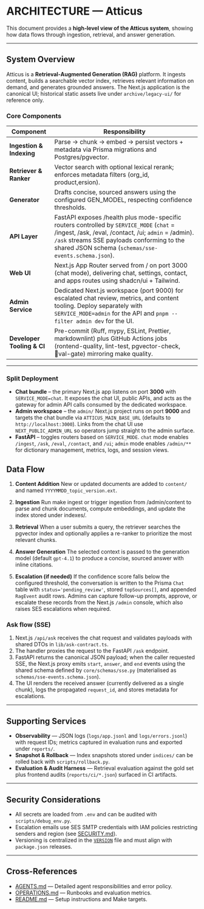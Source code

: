 # ARCHITECTURE — Atticus

This document provides a **high‑level view of the Atticus system**, showing how data flows through ingestion, retrieval, and answer generation.

---

## System Overview

Atticus is a **Retrieval‑Augmented Generation (RAG)** platform.
It ingests content, builds a searchable vector index, retrieves relevant information on demand, and generates grounded answers.
The Next.js application is the canonical UI; historical static assets live under `archive/legacy-ui/` for reference only.

### Core Components

<!-- markdownlint-disable-next-line MD013 -->

| Component | Responsibility |
| --------- | -------------- |
| **Ingestion & Indexing** | Parse → chunk → embed → persist vectors + metadata via Prisma migrations and Postgres/pgvector. |
| **Retriever & Ranker** | Vector search with optional lexical rerank; enforces metadata filters (org_id, product,ersion). |
| **Generator** | Drafts concise, sourced answers using the configured GEN_MODEL, respecting confidence thresholds. |
| **API Layer** | FastAPI exposes /health plus mode-specific routers controlled by `SERVICE_MODE` (`chat` = /ingest, /ask, /eval, /contact, /ui; `admin` = /admin). `/ask` streams SSE payloads conforming to the shared JSON schema (`schemas/sse-events.schema.json`). |
| **Web UI** | Next.js App Router served from / on port 3000 (chat mode), delivering chat, settings, contact, and apps routes using shadcn/ui + Tailwind. |
| **Admin Service** | Dedicated Next.js workspace (port 9000) for escalated chat review, metrics, and content tooling. Deploy separately with `SERVICE_MODE=admin` for the API and `pnpm --filter admin dev` for the UI. |
| **Developer Tooling & CI** | Pre-commit (Ruff, mypy, ESLint, Prettier, markdownlint) plus GitHub Actions jobs (rontend-quality, lint-test, pgvector-check, val-gate) mirroring make quality. |

---

### Split Deployment

- **Chat bundle** – the primary Next.js app listens on port **3000** with `SERVICE_MODE=chat`. It exposes the chat UI, public APIs, and acts as the gateway for admin API calls consumed by the dedicated workspace.
- **Admin workspace** – the `admin/` Next.js project runs on port **9000** and targets the chat bundle via `ATTICUS_MAIN_BASE_URL` (defaults to `http://localhost:3000`). Links from the chat UI use `NEXT_PUBLIC_ADMIN_URL` so operators jump straight to the admin surface.
- **FastAPI** – toggles routers based on `SERVICE_MODE`. `chat` mode enables `/ingest`, `/ask`, `/eval`, `/contact`, and `/ui`; `admin` mode enables `/admin/**` for dictionary management, metrics, logs, and session views.

## Data Flow

1. **Content Addition**
   New or updated documents are added to `content/` and named `YYYYMMDD_topic_version.ext`.

2. **Ingestion**
   Run make ingest or trigger ingestion from /admin/content to parse and chunk documents, compute embeddings, and update the index stored under indexes/.

3. **Retrieval**
   When a user submits a query, the retriever searches the pgvector index and optionally applies a re-ranker to prioritize the most relevant chunks.

4. **Answer Generation**
   The selected context is passed to the generation model (default `gpt-4.1`) to produce a concise, sourced answer with inline citations.

5. **Escalation (if needed)**
   If the confidence score falls below the configured threshold, the conversation is written to the Prisma `Chat` table with `status='pending_review'`, stored `topSources[]`, and appended `RagEvent` audit rows. Admins can capture follow-up prompts, approve, or escalate these records from the Next.js `/admin` console, which also raises SES escalations when required.

### Ask flow (SSE)

1. Next.js `/api/ask` receives the chat request and validates payloads with shared DTOs in `lib/ask-contract.ts`.
2. The handler proxies the request to the FastAPI `/ask` endpoint.
3. FastAPI returns the canonical JSON payload; when the caller requested SSE, the Next.js proxy emits `start`, `answer`, and `end` events using the shared schema defined by `core/schemas/sse.py` (materialised as `schemas/sse-events.schema.json`).
4. The UI renders the received answer (currently delivered as a single chunk), logs the propagated `request_id`, and stores metadata for escalations.

---

## Supporting Services

- **Observability** — JSON logs (`logs/app.jsonl` and `logs/errors.jsonl`) with request IDs; metrics captured in evaluation runs and exported under `reports/`.
- **Snapshot & Rollback** — Index snapshots stored under `indices/` can be rolled back with `scripts/rollback.py`.
- **Evaluation & Audit Harness** — Retrieval evaluation against the gold set plus frontend audits (`reports/ci/*.json`) surfaced in CI artifacts.

---

## Security Considerations

- All secrets are loaded from `.env` and can be audited with `scripts/debug_env.py`.
- Escalation emails use SES SMTP credentials with IAM policies restricting senders and region (see [SECURITY.md](SECURITY.md)).
- Versioning is centralized in the [`VERSION`](../VERSION) file and must align with `package.json` releases.

---

## Cross-References

- [AGENTS.md](AGENTS.md) — Detailed agent responsibilities and error policy.
- [OPERATIONS.md](OPERATIONS.md) — Runbooks and evaluation metrics.
- [README.md](../README.md) — Setup instructions and Make targets.



